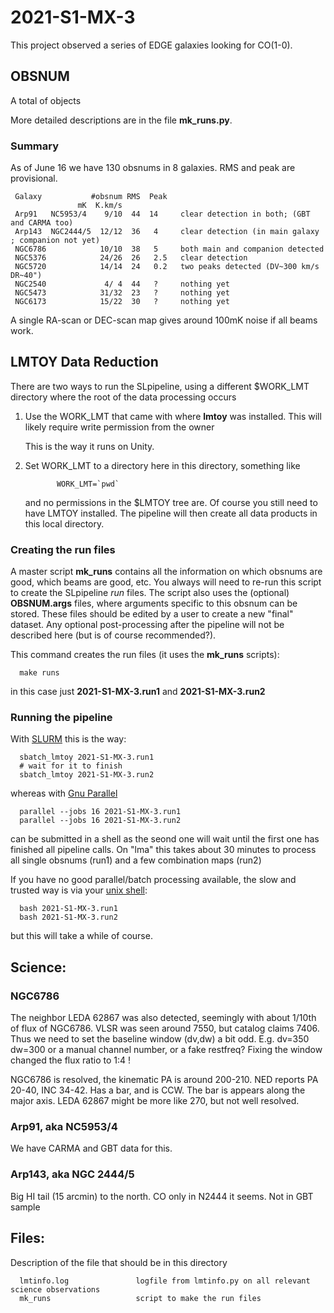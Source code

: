 # 2021-S1-MX-3

This project observed a series of EDGE galaxies looking for CO(1-0).

## OBSNUM

A total of objects

More detailed descriptions are in the file **mk_runs.py**.

### Summary

As of June 16 we have 130 obsnums in 8 galaxies. RMS and peak are provisional.

     Galaxy           #obsnum RMS  Peak
			       mK  K.km/s
     Arp91   NC5953/4    9/10  44  14     clear detection in both; (GBT and CARMA too)
     Arp143  NGC2444/5  12/12  36   4     clear detection (in main galaxy ; companion not yet) 
     NGC6786            10/10  38   5     both main and companion detected
     NGC5376            24/26  26   2.5   clear detection
     NGC5720            14/14  24   0.2   two peaks detected (DV~300 km/s   DR~40")
     NGC2540             4/ 4  44   ?     nothing yet
     NGC5473            31/32  23   ?     nothing yet
     NGC6173            15/22  30   ?     nothing yet

A single RA-scan or DEC-scan map gives around 100mK noise if all beams work.


## LMTOY Data Reduction

There are two ways to run the SLpipeline, using a different $WORK_LMT directory where the root
of the data processing occurs

1. Use the WORK_LMT that came with where **lmtoy** was installed. This will likely require
   write permission from the owner

   This is the way it runs on Unity.

2. Set WORK_LMT to a directory here in this directory,  something like

              WORK_LMT=`pwd`

   and no permissions in the $LMTOY tree are. Of course you still need to have LMTOY
   installed. The pipeline will then create all  data products in this local directory.

### Creating the run files

A master script **mk_runs** contains all the information on which obsnums are good,
which beams are good, etc.  You always will need to re-run this script to create the
SLpipeline *run* files. The script also uses the (optional) **OBSNUM.args** files, where
arguments specific to this obsnum can be stored. These files should be edited by
a user to create a new "final" dataset. Any optional post-processing after the
pipeline will not be described here (but is of course recommended?).

This command creates the run files (it uses the **mk_runs** scripts):

      make runs
	  
in this case just **2021-S1-MX-3.run1** and **2021-S1-MX-3.run2**

### Running the pipeline


With [SLURM](https://slurm.schedmd.com/documentation.html) this is the way:

      sbatch_lmtoy 2021-S1-MX-3.run1
      # wait for it to finish
      sbatch_lmtoy 2021-S1-MX-3.run2

whereas with [Gnu Parallel](https://www.gnu.org/software/parallel/)

      parallel --jobs 16 2021-S1-MX-3.run1
      parallel --jobs 16 2021-S1-MX-3.run2

can be submitted in a shell as the seond one will wait until the first one has finished
all pipeline calls. On "lma" this takes about 30 minutes to process all single obsnums
(run1) and a few combination maps (run2)

If you have no good parallel/batch processing available, the slow and trusted way is
via your [unix shell](https://www.gnu.org/software/bash/):

      bash 2021-S1-MX-3.run1
      bash 2021-S1-MX-3.run2

but this will take a while of course.

## Science:

### NGC6786

The neighbor LEDA 62867 was also detected, seemingly with about 1/10th of flux of NGC6786.
VLSR was seen around 7550, but catalog claims 7406. Thus we need to set the
baseline window (dv,dw) a bit odd. E.g. dv=350 dw=300 or a manual channel number,
or a fake restfreq?   Fixing the window changed the flux ratio to 1:4 !

NGC6786 is resolved, the kinematic PA is around 200-210. NED reports PA 20-40, INC 34-42.
Has a bar, and is CCW.  The bar is appears along the major axis.
LEDA 62867 might be more like 270, but not well resolved.


### Arp91, aka NC5953/4

We have CARMA and GBT data for this.

### Arp143, aka NGC 2444/5

Big HI tail (15 arcmin) to the north.
CO only in N2444 it seems.   Not in GBT sample

## Files:


Description of the file that should be in this directory


      lmtinfo.log               logfile from lmtinfo.py on all relevant science observations
      mk_runs                   script to make the run files
